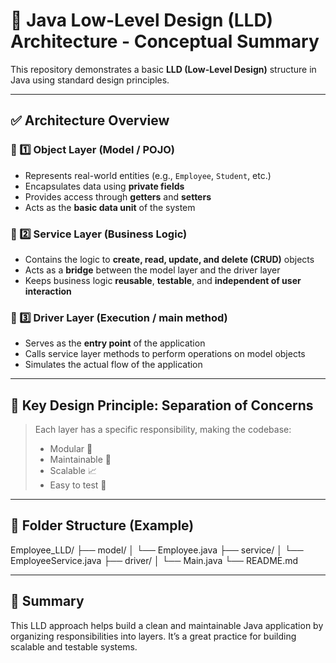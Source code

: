# 🧩 Java Low-Level Design (LLD) Architecture - Conceptual Summary

This repository demonstrates a basic **LLD (Low-Level Design)** structure in Java using standard design principles.

---

## ✅ Architecture Overview

### 🔹 1️⃣ Object Layer (Model / POJO)
- Represents real-world entities (e.g., `Employee`, `Student`, etc.)
- Encapsulates data using **private fields**
- Provides access through **getters** and **setters**
- Acts as the **basic data unit** of the system

### 🔹 2️⃣ Service Layer (Business Logic)
- Contains the logic to **create, read, update, and delete (CRUD)** objects
- Acts as a **bridge** between the model layer and the driver layer
- Keeps business logic **reusable**, **testable**, and **independent of user interaction**

### 🔹 3️⃣ Driver Layer (Execution / main method)
- Serves as the **entry point** of the application
- Calls service layer methods to perform operations on model objects
- Simulates the actual flow of the application

---

## 🧠 Key Design Principle: Separation of Concerns

> Each layer has a specific responsibility, making the codebase:
> - Modular 🧱  
> - Maintainable 🔧  
> - Scalable 📈  
> - Easy to test 🧪  

---

## 📁 Folder Structure (Example)

Employee_LLD/
├── model/
│ └── Employee.java
├── service/
│ └── EmployeeService.java
├── driver/
│ └── Main.java
└── README.md

---

## 📌 Summary

This LLD approach helps build a clean and maintainable Java application by organizing responsibilities into layers. It’s a great practice for building scalable and testable systems.
